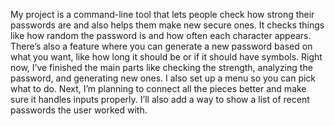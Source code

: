 My project is a command-line tool that lets people check how strong their passwords are and also helps them make new secure ones. It checks things like how random the password is and how often each character appears. There’s also a feature where you can generate a new password based on what you want, like how long it should be or if it should have symbols.
Right now, I’ve finished the main parts like checking the strength, analyzing the password, and generating new ones. I also set up a menu so you can pick what to do. Next, I’m planning to connect all the pieces better and make sure it handles inputs properly. I’ll also add a way to show a list of recent passwords the user worked with.

